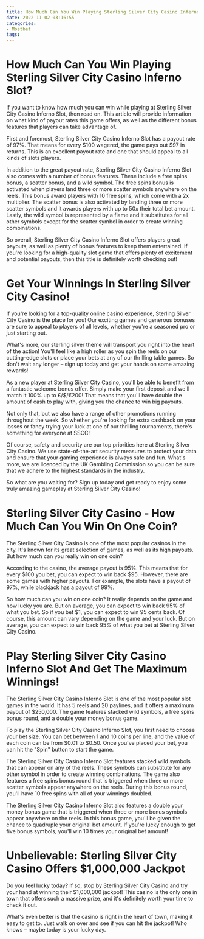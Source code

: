 ```yaml
---
title: How Much Can You Win Playing Sterling Silver City Casino Inferno Slot
date: 2022-11-02 03:16:55
categories:
- Mostbet
tags:
---
```



#  How Much Can You Win Playing Sterling Silver City Casino Inferno Slot?

If you want to know how much you can win while playing at Sterling Silver City Casino Inferno Slot, then read on. This article will provide information on what kind of payout rates this game offers, as well as the different bonus features that players can take advantage of.

First and foremost, Sterling Silver City Casino Inferno Slot has a payout rate of 97%. That means for every $100 wagered, the game pays out $97 in returns. This is an excellent payout rate and one that should appeal to all kinds of slots players.

In addition to the great payout rate, Sterling Silver City Casino Inferno Slot also comes with a number of bonus features. These include a free spins bonus, a scatter bonus, and a wild symbol. The free spins bonus is activated when players land three or more scatter symbols anywhere on the reels. This bonus award players with 10 free spins, which come with a 2x multiplier. The scatter bonus is also activated by landing three or more scatter symbols and it awards players with up to 50x their total bet amount. Lastly, the wild symbol is represented by a flame and it substitutes for all other symbols except for the scatter symbol in order to create winning combinations.

So overall, Sterling Silver City Casino Inferno Slot offers players great payouts, as well as plenty of bonus features to keep them entertained. If you're looking for a high-quality slot game that offers plenty of excitement and potential payouts, then this title is definitely worth checking out!

#  Get Your Winnings In Sterling Silver City Casino!

If you're looking for a top-quality online casino experience, Sterling Silver City Casino is the place for you! Our exciting games and generous bonuses are sure to appeal to players of all levels, whether you're a seasoned pro or just starting out.

What's more, our sterling silver theme will transport you right into the heart of the action! You'll feel like a high roller as you spin the reels on our cutting-edge slots or place your bets at any of our thrilling table games. So don't wait any longer – sign up today and get your hands on some amazing rewards!

As a new player at Sterling Silver City Casino, you'll be able to benefit from a fantastic welcome bonus offer. Simply make your first deposit and we'll match it 100% up to £/$/€200! That means that you'll have double the amount of cash to play with, giving you the chance to win big payouts.

Not only that, but we also have a range of other promotions running throughout the week. So whether you're looking for extra cashback on your losses or fancy trying your luck at one of our thrilling tournaments, there's something for everyone at SSCC!

Of course, safety and security are our top priorities here at Sterling Silver City Casino. We use state-of-the-art security measures to protect your data and ensure that your gaming experience is always safe and fun. What's more, we are licenced by the UK Gambling Commission so you can be sure that we adhere to the highest standards in the industry.

So what are you waiting for? Sign up today and get ready to enjoy some truly amazing gameplay at Sterling Silver City Casino!

#  Sterling Silver City Casino - How Much Can You Win On One Coin?

The Sterling Silver City Casino is one of the most popular casinos in the city. It's known for its great selection of games, as well as its high payouts. But how much can you really win on one coin?

According to the casino, the average payout is 95%. This means that for every $100 you bet, you can expect to win back $95. However, there are some games with higher payouts. For example, the slots have a payout of 97%, while blackjack has a payout of 99%.

So how much can you win on one coin? It really depends on the game and how lucky you are. But on average, you can expect to win back 95% of what you bet. So if you bet $1, you can expect to win 95 cents back. Of course, this amount can vary depending on the game and your luck. But on average, you can expect to win back 95% of what you bet at Sterling Silver City Casino.

#  Play Sterling Silver City Casino Inferno Slot And Get The Maximum Winnings!

The Sterling Silver City Casino Inferno Slot is one of the most popular slot games in the world. It has 5 reels and 20 paylines, and it offers a maximum payout of $250,000. The game features stacked wild symbols, a free spins bonus round, and a double your money bonus game.

To play the Sterling Silver City Casino Inferno Slot, you first need to choose your bet size. You can bet between 1 and 10 coins per line, and the value of each coin can be from $0.01 to $0.50. Once you've placed your bet, you can hit the "Spin" button to start the game.

The Sterling Silver City Casino Inferno Slot features stacked wild symbols that can appear on any of the reels. These symbols can substitute for any other symbol in order to create winning combinations. The game also features a free spins bonus round that is triggered when three or more scatter symbols appear anywhere on the reels. During this bonus round, you'll have 10 free spins with all of your winnings doubled.

The Sterling Silver City Casino Inferno Slot also features a double your money bonus game that is triggered when three or more bonus symbols appear anywhere on the reels. In this bonus game, you'll be given the chance to quadruple your original bet amount. If you're lucky enough to get five bonus symbols, you'll win 10 times your original bet amount!

#  Unbelievable: Sterling Silver City Casino Offers $1,000,000 Jackpot

Do you feel lucky today? If so, stop by Sterling Silver City Casino and try your hand at winning their $1,000,000 jackpot! This casino is the only one in town that offers such a massive prize, and it's definitely worth your time to check it out.

What's even better is that the casino is right in the heart of town, making it easy to get to. Just walk on over and see if you can hit the jackpot! Who knows – maybe today is your lucky day.